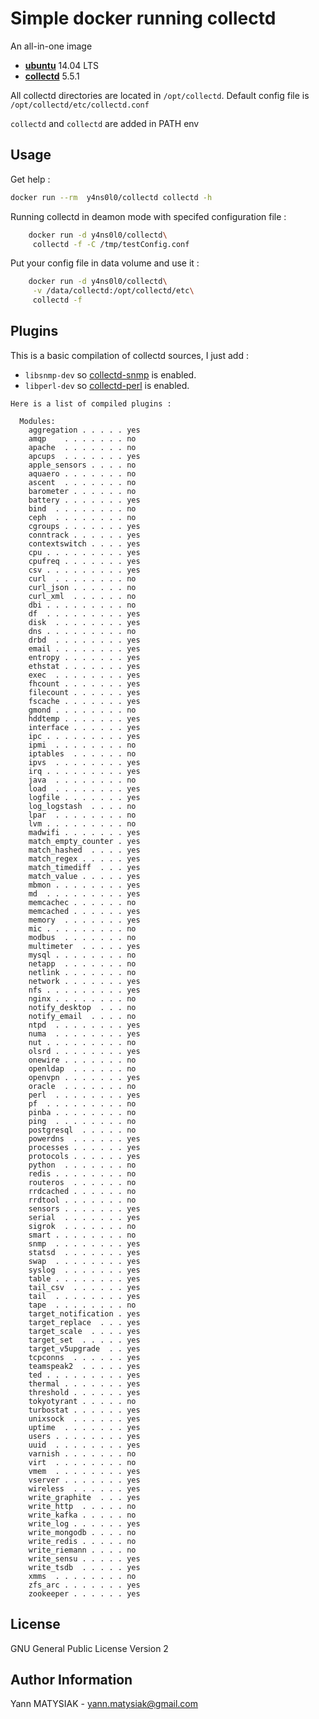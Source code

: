 # Simple docker running collectd

An all-in-one image 

* [**ubuntu**](http://www.ubuntu.com/server) 14.04 LTS
* [**collectd**](https://github.com/collectd/collectd) 5.5.1

All collectd directories are located in `/opt/collectd`. Default config file is `/opt/collectd/etc/collectd.conf`

`collectd` and `collectd` are added in PATH env

Usage
-----

Get help :
```bash
docker run --rm  y4ns0l0/collectd collectd -h
```

Running collectd in deamon mode with specifed configuration file :
```bash
    docker run -d y4ns0l0/collectd\
     collectd -f -C /tmp/testConfig.conf
```
Put your config file in data volume and use it :
```bash
    docker run -d y4ns0l0/collectd\
     -v /data/collectd:/opt/collectd/etc\
     collectd -f
```
Plugins
-------

This is a basic compilation of collectd sources, I just add :

* `libsnmp-dev` so [collectd-snmp](https://collectd.org/documentation/manpages/collectd-snmp.5.shtml) is enabled.
* `libperl-dev` so [collectd-perl](https://collectd.org/documentation/manpages/collectd-perl.5.shtml) is enabled.

```
Here is a list of compiled plugins :

  Modules:
    aggregation . . . . . yes
    amqp    . . . . . . . no
    apache  . . . . . . . no
    apcups  . . . . . . . yes
    apple_sensors . . . . no
    aquaero . . . . . . . no
    ascent  . . . . . . . no
    barometer . . . . . . no
    battery . . . . . . . yes
    bind  . . . . . . . . no
    ceph  . . . . . . . . no
    cgroups . . . . . . . yes
    conntrack . . . . . . yes
    contextswitch . . . . yes
    cpu . . . . . . . . . yes
    cpufreq . . . . . . . yes
    csv . . . . . . . . . yes
    curl  . . . . . . . . no
    curl_json . . . . . . no
    curl_xml  . . . . . . no
    dbi . . . . . . . . . no
    df  . . . . . . . . . yes
    disk  . . . . . . . . yes
    dns . . . . . . . . . no
    drbd  . . . . . . . . yes
    email . . . . . . . . yes
    entropy . . . . . . . yes
    ethstat . . . . . . . yes
    exec  . . . . . . . . yes
    fhcount . . . . . . . yes
    filecount . . . . . . yes
    fscache . . . . . . . yes
    gmond . . . . . . . . no
    hddtemp . . . . . . . yes
    interface . . . . . . yes
    ipc . . . . . . . . . yes
    ipmi  . . . . . . . . no
    iptables  . . . . . . no
    ipvs  . . . . . . . . yes
    irq . . . . . . . . . yes
    java  . . . . . . . . no
    load  . . . . . . . . yes
    logfile . . . . . . . yes
    log_logstash  . . . . no
    lpar  . . . . . . . . no
    lvm . . . . . . . . . no
    madwifi . . . . . . . yes
    match_empty_counter . yes
    match_hashed  . . . . yes
    match_regex . . . . . yes
    match_timediff  . . . yes
    match_value . . . . . yes
    mbmon . . . . . . . . yes
    md  . . . . . . . . . yes
    memcachec . . . . . . no
    memcached . . . . . . yes
    memory  . . . . . . . yes
    mic . . . . . . . . . no
    modbus  . . . . . . . no
    multimeter  . . . . . yes
    mysql . . . . . . . . no
    netapp  . . . . . . . no
    netlink . . . . . . . no
    network . . . . . . . yes
    nfs . . . . . . . . . yes
    nginx . . . . . . . . no
    notify_desktop  . . . no
    notify_email  . . . . no
    ntpd  . . . . . . . . yes
    numa  . . . . . . . . yes
    nut . . . . . . . . . no
    olsrd . . . . . . . . yes
    onewire . . . . . . . no
    openldap  . . . . . . no
    openvpn . . . . . . . yes
    oracle  . . . . . . . no
    perl  . . . . . . . . yes
    pf  . . . . . . . . . no
    pinba . . . . . . . . no
    ping  . . . . . . . . no
    postgresql  . . . . . no
    powerdns  . . . . . . yes
    processes . . . . . . yes
    protocols . . . . . . yes
    python  . . . . . . . no
    redis . . . . . . . . no
    routeros  . . . . . . no
    rrdcached . . . . . . no
    rrdtool . . . . . . . no
    sensors . . . . . . . yes
    serial  . . . . . . . yes
    sigrok  . . . . . . . no
    smart . . . . . . . . no
    snmp  . . . . . . . . yes
    statsd  . . . . . . . yes
    swap  . . . . . . . . yes
    syslog  . . . . . . . yes
    table . . . . . . . . yes
    tail_csv  . . . . . . yes
    tail  . . . . . . . . yes
    tape  . . . . . . . . no
    target_notification . yes
    target_replace  . . . yes
    target_scale  . . . . yes
    target_set  . . . . . yes
    target_v5upgrade  . . yes
    tcpconns  . . . . . . yes
    teamspeak2  . . . . . yes
    ted . . . . . . . . . yes
    thermal . . . . . . . yes
    threshold . . . . . . yes
    tokyotyrant . . . . . no
    turbostat . . . . . . yes
    unixsock  . . . . . . yes
    uptime  . . . . . . . yes
    users . . . . . . . . yes
    uuid  . . . . . . . . yes
    varnish . . . . . . . no
    virt  . . . . . . . . no
    vmem  . . . . . . . . yes
    vserver . . . . . . . yes
    wireless  . . . . . . yes
    write_graphite  . . . yes
    write_http  . . . . . no
    write_kafka . . . . . no
    write_log . . . . . . yes
    write_mongodb . . . . no
    write_redis . . . . . no
    write_riemann . . . . no
    write_sensu . . . . . yes
    write_tsdb  . . . . . yes
    xmms  . . . . . . . . no
    zfs_arc . . . . . . . yes
    zookeeper . . . . . . yes
```


License
-------

GNU General Public License Version 2

Author Information
------------------

Yann MATYSIAK - yann.matysiak@gmail.com
